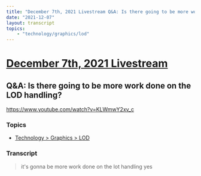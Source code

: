 ```yaml
---
title: "December 7th, 2021 Livestream Q&A: Is there going to be more work done on the LOD handling?"
date: "2021-12-07"
layout: transcript
topics:
    - "technology/graphics/lod"
---
```

# [December 7th, 2021 Livestream](../2021-12-07.md)
## Q&A: Is there going to be more work done on the LOD handling?
https://www.youtube.com/watch?v=KLWmwY2xv_c

### Topics
* [Technology > Graphics > LOD](../topics/technology/graphics/lod.md)

### Transcript

> it's gonna be more work done on the lot handling yes
